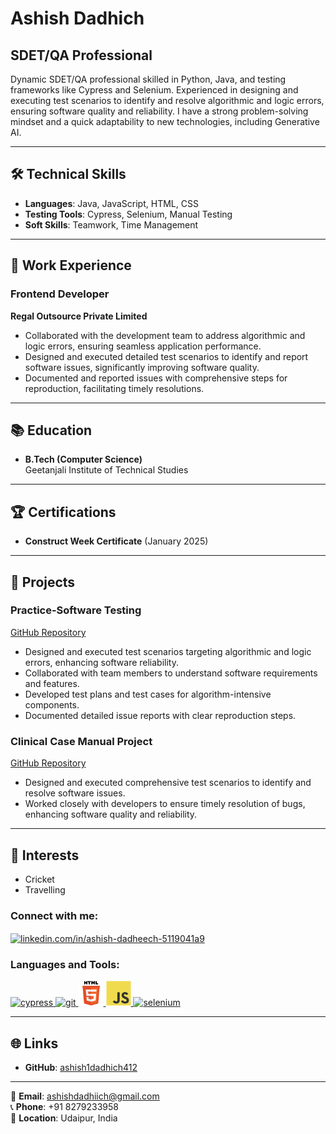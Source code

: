 # Ashish Dadhich

## SDET/QA Professional

Dynamic SDET/QA professional skilled in Python, Java, and testing frameworks like Cypress and Selenium. Experienced in designing and executing test scenarios to identify and resolve algorithmic and logic errors, ensuring software quality and reliability. I have a strong problem-solving mindset and a quick adaptability to new technologies, including Generative AI.

---

## 🛠 Technical Skills
- **Languages**: Java, JavaScript, HTML, CSS
- **Testing Tools**: Cypress, Selenium, Manual Testing
- **Soft Skills**: Teamwork, Time Management

---

## 💼 Work Experience

### **Frontend Developer**  
**Regal Outsource Private Limited**  
- Collaborated with the development team to address algorithmic and logic errors, ensuring seamless application performance.
- Designed and executed detailed test scenarios to identify and report software issues, significantly improving software quality.
- Documented and reported issues with comprehensive steps for reproduction, facilitating timely resolutions.

---

## 📚 Education
- **B.Tech (Computer Science)**  
  Geetanjali Institute of Technical Studies

---

## 🏆 Certifications
- **Construct Week Certificate** (January 2025)

---

## 📂 Projects

### **Practice-Software Testing**  
[GitHub Repository](https://github.com/ashish1dadhich412/Pratice-Software-Testing)  
- Designed and executed test scenarios targeting algorithmic and logic errors, enhancing software reliability.
- Collaborated with team members to understand software requirements and features.
- Developed test plans and test cases for algorithm-intensive components.
- Documented detailed issue reports with clear reproduction steps.

### **Clinical Case Manual Project**  
[GitHub Repository](https://github.com/ashish1dadhich412/Clinic-Case--Manual-Project)  
- Designed and executed comprehensive test scenarios to identify and resolve software issues.
- Worked closely with developers to ensure timely resolution of bugs, enhancing software quality and reliability.

---

## 🌟 Interests
- Cricket
- Travelling
<h3 align="left">Connect with me:</h3>
<p align="left">
<a href="https://linkedin.com/in/linkedin.com/in/ashish-dadheech-5119041a9" target="blank"><img align="center" src="https://raw.githubusercontent.com/rahuldkjain/github-profile-readme-generator/master/src/images/icons/Social/linked-in-alt.svg" alt="linkedin.com/in/ashish-dadheech-5119041a9" height="30" width="40" /></a>
</p>

<h3 align="left">Languages and Tools:</h3>
<p align="left"> <a href="https://www.cypress.io" target="_blank" rel="noreferrer"> <img src="https://raw.githubusercontent.com/simple-icons/simple-icons/6e46ec1fc23b60c8fd0d2f2ff46db82e16dbd75f/icons/cypress.svg" alt="cypress" width="40" height="40"/> </a> <a href="https://git-scm.com/" target="_blank" rel="noreferrer"> <img src="https://www.vectorlogo.zone/logos/git-scm/git-scm-icon.svg" alt="git" width="40" height="40"/> </a> <a href="https://www.w3.org/html/" target="_blank" rel="noreferrer"> <img src="https://raw.githubusercontent.com/devicons/devicon/master/icons/html5/html5-original-wordmark.svg" alt="html5" width="40" height="40"/> </a> <a href="https://developer.mozilla.org/en-US/docs/Web/JavaScript" target="_blank" rel="noreferrer"> <img src="https://raw.githubusercontent.com/devicons/devicon/master/icons/javascript/javascript-original.svg" alt="javascript" width="40" height="40"/> </a> <a href="https://www.selenium.dev" target="_blank" rel="noreferrer"> <img src="https://raw.githubusercontent.com/detain/svg-logos/780f25886640cef088af994181646db2f6b1a3f8/svg/selenium-logo.svg" alt="selenium" width="40" height="40"/> </a> </p>

---

## 🌐 Links
- **GitHub**: [ashish1dadhich412](https://github.com/ashish1dadhich412)  

---

📧 **Email**: [ashishdadhiich@gmail.com](mailto:ashishdadhiich@gmail.com)  
📞 **Phone**: +91 8279233958  
📍 **Location**: Udaipur, India


